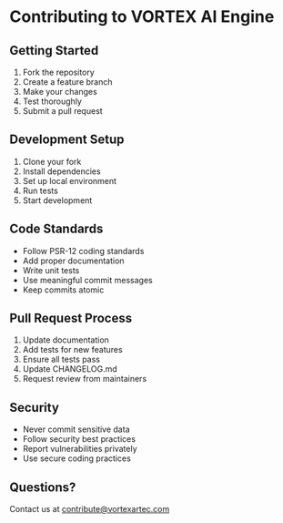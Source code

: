 # Contributing to VORTEX AI Engine

## Getting Started

1. Fork the repository
2. Create a feature branch
3. Make your changes
4. Test thoroughly
5. Submit a pull request

## Development Setup

1. Clone your fork
2. Install dependencies
3. Set up local environment
4. Run tests
5. Start development

## Code Standards

- Follow PSR-12 coding standards
- Add proper documentation
- Write unit tests
- Use meaningful commit messages
- Keep commits atomic

## Pull Request Process

1. Update documentation
2. Add tests for new features
3. Ensure all tests pass
4. Update CHANGELOG.md
5. Request review from maintainers

## Security

- Never commit sensitive data
- Follow security best practices
- Report vulnerabilities privately
- Use secure coding practices

## Questions?

Contact us at contribute@vortexartec.com